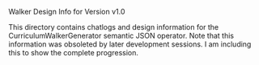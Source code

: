 Walker Design Info for Version v1.0

This directory contains chatlogs and design information for the CurriculumWalkerGenerator semantic JSON operator. Note that this information was obsoleted by later development sessions. I am including this to show the complete progression.
